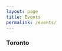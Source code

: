 ```yaml
---
layout: page
title: Events
permalink: /events/
---
```


<div id="upcoming-events-toronto">
    <h3>Toronto</h3>
</div>

<script>
    let options = { weekday: 'long', year: 'numeric', month: 'long', day: 'numeric', timeZoneName: 'short', hour: 'numeric' };
    const showLinks = (id, data) => {
        let event = {
            name: data.name,
            link: data.link,
            time: new Date(data.time).toLocaleString('en-US', options)
        }
        if (!document.querySelector(`#${id}`)) return
        
        document.querySelector(`#${id}`).insertAdjacentHTML('beforeend', `
          <a href="${event.link}" target="_blank" rel="noopener noreferrer">${event.name}</a>
          <div>${event.time}</div>
          <br>
        `)
    }
    
  const handleResponse = (id, response) =>  {
    response.data.forEach(data => {
      showLinks(id, data);
    })
  }  
    
  const callbackToronto = response => {
    handleResponse('upcoming-events-toronto', response)
  }
</script>
<script type="text/javascript"
  src="https://api.meetup.com/Toronto-Code-Mentoring/events?page=2&callback=callbackToronto"></script>

